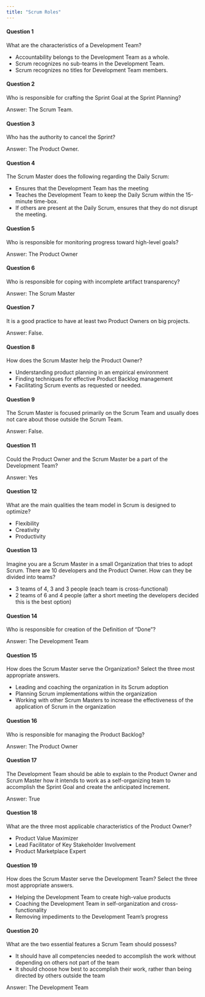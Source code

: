 ```yaml
---
title: "Scrum Roles"
---
```

#### Question 1
What are the characteristics of a Development Team?
- Accountability belongs to the Development Team as a whole.
- Scrum recognizes no sub-teams in the Development Team.
- Scrum recognizes no titles for Development Team members.

#### Question 2
Who is responsible for crafting the Sprint Goal at the Sprint Planning?

Answer: The Scrum Team.

#### Question 3
Who has the authority to cancel the Sprint?

Answer: The Product Owner.

#### Question 4
The Scrum Master does the following regarding the Daily Scrum:
- Ensures that the Development Team has the meeting
- Teaches the Development Team to keep the Daily Scrum within the 15-minute time-box.
- If others are present at the Daily Scrum, ensures that they do not disrupt the meeting.

#### Question 5
Who is responsible for monitoring progress toward high-level goals?

Answer: The Product Owner

#### Question 6
Who is responsible for coping with incomplete artifact transparency?

Answer: The Scrum Master

#### Question 7
It is a good practice to have at least two Product Owners on big projects.

Answer: False.

#### Question 8
How does the Scrum Master help the Product Owner?
- Understanding product planning in an empirical environment
- Finding techniques for effective Product Backlog management
- Facilitating Scrum events as requested or needed.

#### Question 9
The Scrum Master is focused primarily on the Scrum Team and usually does not care about those outside the Scrum Team.

Answer: False.

#### Question 11
Could the Product Owner and the Scrum Master be a part of the Development Team?

Answer: Yes

#### Question 12
What are the main qualities the team model in Scrum is designed to optimize?
- Flexibility
- Creativity
- Productivity

#### Question 13
Imagine you are a Scrum Master in a small Organization that tries to adopt Scrum. There are 10 developers and the Product Owner. How can they be divided into teams?
- 3 teams of 4, 3 and 3 people (each team is cross-functional)
- 2 teams of 6 and 4 people (after a short meeting the developers decided this is the best option)

#### Question 14
Who is responsible for creation of the Definition of “Done”?

Answer: The Development Team

#### Question 15
How does the Scrum Master serve the Organization? Select the three most appropriate answers.
- Leading and coaching the organization in its Scrum adoption
- Planning Scrum implementations within the organization
- Working with other Scrum Masters to increase the effectiveness of the application of Scrum in the organization

#### Question 16
Who is responsible for managing the Product Backlog?

Answer: The Product Owner

#### Question 17
The Development Team should be able to explain to the Product Owner and Scrum Master how it intends to work as a self-organizing team to accomplish the Sprint Goal and create the anticipated Increment.

Answer: True

#### Question 18
What are the three most applicable characteristics of the Product Owner?
- Product Value Maximizer
- Lead Facilitator of Key Stakeholder Involvement
- Product Marketplace Expert

#### Question 19
How does the Scrum Master serve the Development Team? Select the three most appropriate answers.
- Helping the Development Team to create high-value products
- Coaching the Development Team in self-organization and cross-functionality
- Removing impediments to the Development Team’s progress

#### Question 20
What are the two essential features a Scrum Team should possess?
- It should have all competencies needed to accomplish the work without depending on others not part of the team
- It should choose how best to accomplish their work, rather than being directed by others outside the team

Answer: The Development Team
